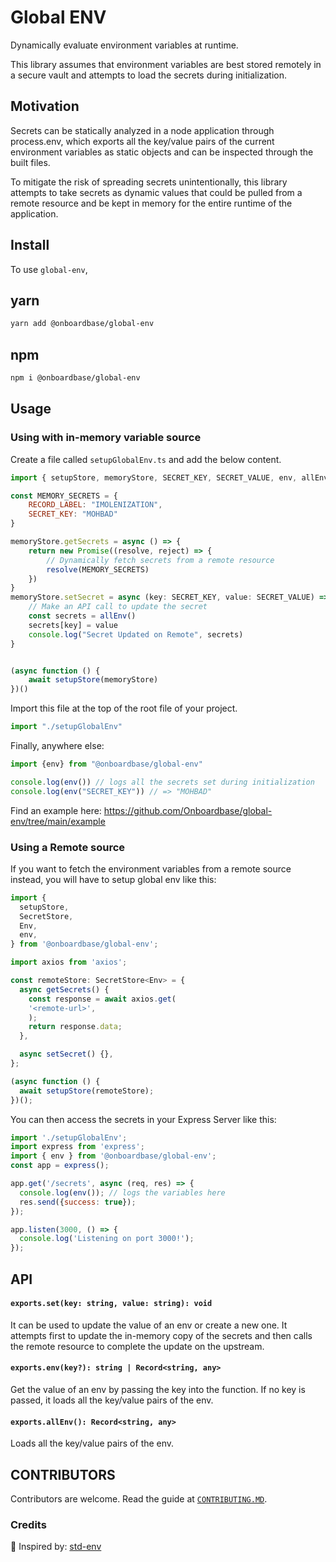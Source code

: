 <div align=“center”>

# Global ENV

Dynamically evaluate environment variables at runtime.

This library assumes that environment variables are best stored remotely in a secure vault and attempts to load the secrets during initialization.

</div>

## Motivation

Secrets can be statically analyzed in a node application through process.env, which exports all the key/value pairs of the current environment variables as static objects and can be inspected through the built files.

To mitigate the risk of spreading secrets unintentionally, this library attempts to take secrets as dynamic values that could be pulled from a remote resource and be kept in memory for the entire runtime of the application.



## Install

To use `global-env`,
## yarn

```bash
yarn add @onboardbase/global-env 
```
 
## npm

 ```bash
 npm i @onboardbase/global-env
```

## Usage

### Using with in-memory variable source

Create a file called `setupGlobalEnv.ts` and add the below content. 

```js
import { setupStore, memoryStore, SECRET_KEY, SECRET_VALUE, env, allEnv } from "@onboardbase/global-env"

const MEMORY_SECRETS = {
    RECORD_LABEL: "IMOLENIZATION",
    SECRET_KEY: "MOHBAD"
}

memoryStore.getSecrets = async () => {
    return new Promise((resolve, reject) => {
        // Dynamically fetch secrets from a remote resource
        resolve(MEMORY_SECRETS)
    })
}
memoryStore.setSecret = async (key: SECRET_KEY, value: SECRET_VALUE) => {
    // Make an API call to update the secret
    const secrets = allEnv()
    secrets[key] = value
    console.log("Secret Updated on Remote", secrets)
}


(async function () {
    await setupStore(memoryStore)
})()
```

Import this file at the top of the root file of your project.
```js
import "./setupGlobalEnv"
```

Finally, anywhere else:
```js
import {env} from "@onboardbase/global-env"

console.log(env()) // logs all the secrets set during initialization
console.log(env("SECRET_KEY")) // => "MOHBAD"
```
Find an example here: https://github.com/Onboardbase/global-env/tree/main/example

### Using a Remote source
If you want to fetch the environment variables from a remote source instead, you will have to setup global env like this:
```js
import {
  setupStore,
  SecretStore, 
  Env,
  env,
} from '@onboardbase/global-env'; 

import axios from 'axios';

const remoteStore: SecretStore<Env> = {
  async getSecrets() {
    const response = await axios.get(
    '<remote-url>',
    );
    return response.data;
  },

  async setSecret() {},
};

(async function () {
  await setupStore(remoteStore);
})();

```
You can then access the secrets in your Express Server like this:

```js
import './setupGlobalEnv';
import express from 'express';
import { env } from '@onboardbase/global-env';
const app = express();

app.get('/secrets', async (req, res) => {
  console.log(env()); // logs the variables here
  res.send({success: true});
});

app.listen(3000, () => {
  console.log('Listening on port 3000!');
});
```
## API

#### **`exports.set(key: string, value: string): void`**

It can be used to update the value of an env or create a new one. It attempts first to update the in-memory copy of the secrets and then calls the remote resource to complete the update on the upstream.

#### **`exports.env(key?): string | Record<string, any>`**
Get the value of an env by passing the key into the function. If no key is passed, it loads all the key/value pairs of the env.

#### **`exports.allEnv(): Record<string, any>`**
Loads all the key/value pairs of the env.


## CONTRIBUTORS

Contributors are welcome. Read the guide at [`CONTRIBUTING.MD`](./CONTRIBUTING.MD).


### Credits

🙌  Inspired by: [std-env](https://github.com/unjs/std-env)


